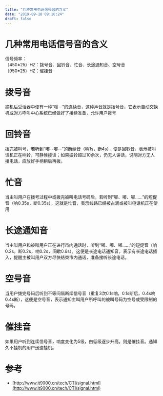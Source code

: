 ```yaml
---
title: "几种常用电话信号音的含义"
date: "2019-09-18 09:10:24"
draft: false
---
```


# 几种常用电话信号音的含义
信号频率：<br />（450±25）HZ：拨号音、回铃音、忙音、长途通知音、空号音<br />（950±25）HZ：催挂音


# 拨号音
摘机后受话器中便有一种“嗡--”的连续音，这种声音就是拨号音，它表示自动交换机或对方呼叫中心系统已经做好了接续准备，允许用户拨号


# 回铃音
拨完被叫号，若听到“嘟--嘟--”的断续音（响1s，断4s），便是回铃音，表示被叫话机正在响铃，可静候接话；如果振铃超过10余次，仍无人讲话，说明对方无人接电话，应放好手柄稍后再拨。


# 忙音
当主叫用户在拨号过程中或拨完被叫电话号码后，若听到“嘟、嘟、嘟……”的短促音（响0.35s，断0.35s），这就是忙音，表示线路已经被占满或被叫电话机正在使用


# 长途通知音
当主叫用户和被叫用户正在进行市内通话时，听到“嘟、嘟、嘟……”的短促音（响0.2s，断0.2s，响0.2s，间歇0.6s），这便是长途电话通知音，表示有长途电话插入，提醒主被叫用户双方尽快结束市内通话，准备接听长途电话。


# 空号音
当用户拨完号码后听到不等间隔断续信号音（重复3次0.1s响，0.1s断后，0.4s响0.4s断），这便是空号音，表示通知主叫用户所呼叫的被叫号码为空号或受限制的号码。


# 催挂音
如果用户听到连续信号音，响度变化为5级，由低级逐步升高，则是催挂音。通知久不挂机的用户迅速挂机。


# 参考

- [http://www.it9000.cn/tech/CTI/signal.html](http://www.it9000.cn/tech/CTI/signal.html)

